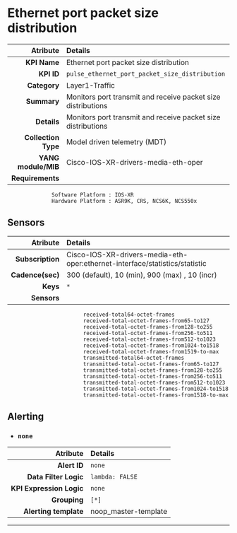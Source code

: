 
Ethernet port packet size distribution
====
Atribute|Details
---:|:---
**KPI Name**    | Ethernet port packet size distribution
**KPI ID**      | `pulse_ethernet_port_packet_size_distribution`
**Category**    | Layer1-Traffic
**Summary**     | Monitors port transmit and receive packet size distributions
**Details**     | Monitors port transmit and receive packet size distributions
**Collection Type** | Model driven telemetry (MDT)
**YANG module/MIB** | Cisco-IOS-XR-drivers-media-eth-oper
**Requirements**    |
                  Software Platform : IOS-XR
                  Hardware Platform : ASR9K, CRS, NCS6K, NCS550x
Sensors
---
Atribute|Details
---:|:---
**Subscription** | Cisco-IOS-XR-drivers-media-eth-oper:ethernet-interface/statistics/statistic
**Cadence(sec)** | 300 (default), 10 (min), 900 (max) , 10 (incr)
**Keys**         | `*`
**Sensors**      |
                            received-total64-octet-frames
                            received-total-octet-frames-from65-to127
                            received-total-octet-frames-from128-to255
                            received-total-octet-frames-from256-to511
                            received-total-octet-frames-from512-to1023
                            received-total-octet-frames-from1024-to1518
                            received-total-octet-frames-from1519-to-max
                            transmitted-total64-octet-frames
                            transmitted-total-octet-frames-from65-to127
                            transmitted-total-octet-frames-from128-to255
                            transmitted-total-octet-frames-from256-to511
                            transmitted-total-octet-frames-from512-to1023
                            transmitted-total-octet-frames-from1024-to1518
                            transmitted-total-octet-frames-from1518-to-max
     
Alerting
---

* ### `none`
Atribute|Details
---:|:---
**Alert ID**             | ```none```
**Data Filter Logic**    | ```lambda: FALSE```
**KPI Expression Logic** | ```none```
**Grouping**             | ```[*]```
**Alerting template**    | noop_master-template
---

